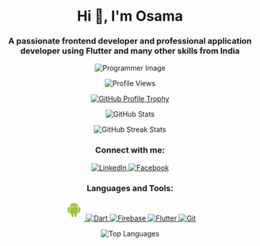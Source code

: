 <!DOCTYPE html>
<html lang="en">
<head>
  <meta charset="UTF-8">
  <meta name="viewport" content="width=device-width, initial-scale=1.0">
  <title>Osama's Profile</title>
</head>
<body>

<h1 align="center">Hi 👋, I'm Osama</h1>
<h3 align="center">A passionate frontend developer and professional application developer using Flutter and many other skills from India</h3>

<p align="center">
  <img src="https://deeplor.s3.us-west-2.amazonaws.com/upload/2024/07/14/112f40f7dc6a4cbf974b272775c481c9.png?X-Amz-Algorithm=AWS4-HMAC-SHA256&X-Amz-Date=20240714T142034Z&X-Amz-SignedHeaders=host&X-Amz-Expires=10799&X-Amz-Credential=AKIAROYXHKZUSZONTWIG%2F20240714%2Fus-west-2%2Fs3%2Faws4_request&X-Amz-Signature=609a9042b6df27a72871abc2a8223b9dd77bc1105ff5f0a0271721ef0f923250" alt="Programmer Image" width="200" />
</p>

<p align="center">
  <img src="https://komarev.com/ghpvc/?username=osamaeldee&label=Profile%20views&color=0e75b6&style=flat" alt="Profile Views" />
</p>

<p align="center">
  <a href="https://github.com/ryo-ma/github-profile-trophy">
    <img src="https://github-profile-trophy.vercel.app/?username=osamaeldee" alt="GitHub Profile Trophy" />
  </a>
</p>

<p align="center">
  <img src="https://github-readme-stats.vercel.app/api?username=osamaeldee&show_icons=true&locale=en" alt="GitHub Stats" />
</p>

<p align="center">
  <img src="https://github-readme-streak-stats.herokuapp.com/?user=osamaeldee" alt="GitHub Streak Stats" />
</p>

<h3 align="center">Connect with me:</h3>
<p align="center">
  <a href="https://www.linkedin.com/in/osama-islam-833394317/?trk=opento_sprofile_details">
    <img src="https://raw.githubusercontent.com/rahuldkjain/github-profile-readme-generator/master/src/images/icons/Social/linked-in-alt.svg" alt="LinkedIn" height="30" width="40" />
  </a>
  <a href="https://web.facebook.com/profile.php?id=100095681550547&locale=ar_ar">
    <img src="https://raw.githubusercontent.com/rahuldkjain/github-profile-readme-generator/master/src/images/icons/Social/facebook.svg" alt="Facebook" height="30" width="40" />
  </a>
</p>

<h3 align="center">Languages and Tools:</h3>
<p align="center">
  <a href="https://developer.android.com" target="_blank" rel="noreferrer">
    <img src="https://raw.githubusercontent.com/devicons/devicon/master/icons/android/android-original-wordmark.svg" alt="Android" width="40" height="40"/>
  </a>
  <a href="https://dart.dev" target="_blank" rel="noreferrer">
    <img src="https://www.vectorlogo.zone/logos/dartlang/dartlang-icon.svg" alt="Dart" width="40" height="40"/>
  </a>
  <a href="https://firebase.google.com/" target="_blank" rel="noreferrer">
    <img src="https://www.vectorlogo.zone/logos/firebase/firebase-icon.svg" alt="Firebase" width="40" height="40"/>
  </a>
  <a href="https://flutter.dev" target="_blank" rel="noreferrer">
    <img src="https://www.vectorlogo.zone/logos/flutterio/flutterio-icon.svg" alt="Flutter" width="40" height="40"/>
  </a>
  <a href="https://git-scm.com/" target="_blank" rel="noreferrer">
    <img src="https://www.vectorlogo.zone/logos/git-scm/git-scm-icon.svg" alt="Git" width="40" height="40"/>
  </a>
</p>

<p align="center">
  <img src="https://github-readme-stats.vercel.app/api/top-langs/?username=osamaeldee&layout=compact&langs_count=10" alt="Top Languages" />
</p>

</body>
</html>
